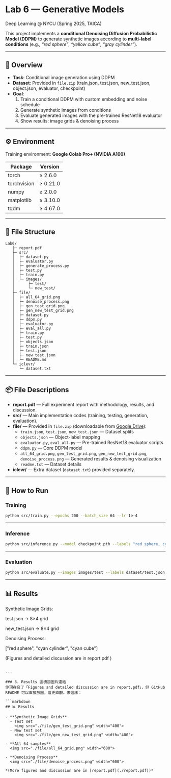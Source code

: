 # Lab 6 — Generative Models  
Deep Learning @ NYCU (Spring 2025, TAICA)

This project implements a **conditional Denoising Diffusion Probabilistic Model (DDPM)** to generate synthetic images according to **multi-label conditions** (e.g., *“red sphere”*, *“yellow cube”*, *“gray cylinder”*).

---

## 📌 Overview
- **Task**: Conditional image generation using DDPM  
- **Dataset**: Provided in `file.zip` (train.json, test.json, new_test.json, object.json, evaluator, checkpoint)  
- **Goal**:  
  1. Train a conditional DDPM with custom embedding and noise schedule  
  2. Generate synthetic images from conditions  
  3. Evaluate generated images with the pre-trained ResNet18 evaluator  
  4. Show results: image grids & denoising process  

---

## ⚙️ Environment
Training environment: **Google Colab Pro+ (NVIDIA A100)**  

| Package       | Version   |
|---------------|-----------|
| torch         | ≥ 2.6.0   |
| torchvision   | ≥ 0.21.0  |
| numpy         | ≥ 2.0.0   |
| matplotlib    | ≥ 3.10.0  |
| tqdm          | ≥ 4.67.0  |

---

## 📂 File Structure

```
Lab6/
   ├─ report.pdf
   ├─ src/
   │  ├─ dataset.py
   │  ├─ evaluator.py
   │  ├─ generate_process.py
   │  ├─ test.py
   │  ├─ train.py
   │  └─ images/
   │      ├─ test/
   │      └─ new_test/
   ├─ file/
   │  ├─ all_64_grid.png
   │  ├─ denoise_process.png
   │  ├─ gen_test_grid.png
   │  ├─ gen_new_test_grid.png
   │  ├─ dataset.py
   │  ├─ ddpm.py
   │  ├─ evaluator.py
   │  ├─ eval_all.py
   │  ├─ train.py
   │  ├─ test.py
   │  ├─ objects.json
   │  ├─ train.json
   │  ├─ test.json
   │  ├─ new_test.json
   │  └─ README.md
   └─ iclevr/
      └─ dataset.txt
```
---

## 📦 File Descriptions  

- **report.pdf** — Full experiment report with methodology, results, and discussion.  
- **src/** — Main implementation codes (training, testing, generation, evaluation).  
- **file/** — Provided in `file.zip` (downloadable from [Google Drive](https://drive.google.com/file/d/1Y-N1O0qltVtYMq95CAzJ1s-y-NM0qd_O/view?usp=sharing)):  
  - `train.json`, `test.json`, `new_test.json` — Dataset splits  
  - `objects.json` — Object-label mapping  
  - `evaluator.py`, `eval_all.py` — Pre-trained ResNet18 evaluator scripts  
  - `ddpm.py` — Core DDPM model  
  - `all_64_grid.png`, `gen_test_grid.png`, `gen_new_test_grid.png`, `denoise_process.png` — Generated results & denoising visualization  
  - `readme.txt` — Dataset details  
- **iclevr/** — Extra dataset (`dataset.txt`) provided separately.  

---




## 🚀 How to Run

### Training
```bash
python src/train.py --epochs 200 --batch_size 64 --lr 1e-4
```

---

### Inference
```bash
python src/inference.py --model checkpoint.pth --labels "red sphere, cyan cylinder, cyan cube"
```

---

### Evaluation
```bash
python src/evaluate.py --images images/test --labels dataset/test.json
```

---

## 📊 Results

Synthetic Image Grids:

test.json → 8×4 grid

new_test.json → 8×4 grid

Denoising Process:

["red sphere", "cyan cylinder", "cyan cube"]

(Figures and detailed discussion are in report.pdf
)
```

---

### 3. Results 區塊加圖片連結  
你現在寫了「Figures and detailed discussion are in report.pdf」，但 GitHub README 可以直接放圖，會更直觀。像這樣：  

```markdown
## 📊 Results

- **Synthetic Image Grids**  
  - Test set  
    <img src="./file/gen_test_grid.png" width="400">  
  - New test set  
    <img src="./file/gen_new_test_grid.png" width="400">  

- **All 64 samples**  
  <img src="./file/all_64_grid.png" width="600">  

- **Denoising Process**  
  <img src="./file/denoise_process.png" width="600">  

*(More figures and discussion are in [report.pdf](./report.pdf))*

